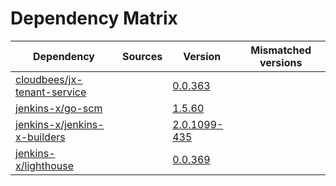 # Dependency Matrix

Dependency | Sources | Version | Mismatched versions
---------- | ------- | ------- | -------------------
[cloudbees/jx-tenant-service](https://github.com/cloudbees/jx-tenant-service) |  | [0.0.363](https://github.com/cloudbees/jx-tenant-service/releases/tag/v0.0.363) | 
[jenkins-x/go-scm](https://github.com/jenkins-x/go-scm) |  | [1.5.60]() | 
[jenkins-x/jenkins-x-builders](https://github.com/jenkins-x/jenkins-x-builders) |  | [2.0.1099-435]() | 
[jenkins-x/lighthouse](https://github.com/jenkins-x/lighthouse) |  | [0.0.369]() | 
